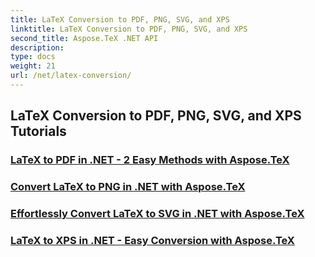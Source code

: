 ```yaml
---
title: LaTeX Conversion to PDF, PNG, SVG, and XPS
linktitle: LaTeX Conversion to PDF, PNG, SVG, and XPS
second_title: Aspose.TeX .NET API
description: 
type: docs
weight: 21
url: /net/latex-conversion/
---
```


## LaTeX Conversion to PDF, PNG, SVG, and XPS Tutorials
### [LaTeX to PDF in .NET - 2 Easy Methods with Aspose.TeX](./to-pdf/)
### [Convert LaTeX to PNG in .NET with Aspose.TeX](./to-png/)
### [Effortlessly Convert LaTeX to SVG in .NET with Aspose.TeX](./to-svg/)
### [LaTeX to XPS in .NET - Easy Conversion with Aspose.TeX](./to-xps/)